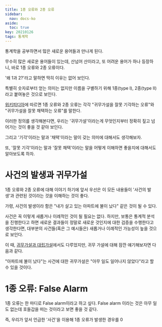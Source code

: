 ```yaml
---
title: 1종 오류와 2종 오류
sidebar:
  nav: docs-ko
aside:
  toc: true
key: 20210126
tags: 통계학
---
```


통계학을 공부하면서 많은 새로운 용어들과 만나게 된다.

무수히 많은 새로운 용어들이 있는데, 산넘어 산이라고, 또 어려운 용어가 하나 등장하니, 바로 1종 오류와 2종 오류이다.

'왜 1과 2?'라고 말하면 딱히 이유는 없어 보인다.

특별히 숫자로부터 얻는 의미는 없지만 이름을 구별하기 위해 1종(type I), 2종(type II)라고 붙여놓은 것으로 보인다.

[위키피디아](https://ko.wikipedia.org/wiki/1%EC%A2%85_%EC%98%A4%EB%A5%98%EC%99%80_2%EC%A2%85_%EC%98%A4%EB%A5%98)에 따르면 1종 오류와 2종 오류는 각각 "귀무가설을 잘못 기각하는 오류"와 "귀무가설을 잘못 채택하는 오류"를 말한다.

이러한 정의를 생각해본다면, 우리는 '귀무가설'이라는게 무엇인지부터 정확히 짚고 넘어가는 것이 좋을 것 같아 보인다. 

그리고 '기각'이라는 말과 '채택'이라는 말이 갖는 의미에 대해서도 생각해보자.

또, '잘못 기각'이라는 말과 '잘못 채택'이라는 말을 어떻게 이해하면 좋을지에 대해서도 알아보도록 하자.

# 사건의 발생과 귀무가설

1종 오류와 2종 오류에 대해 이야기 하기에 앞서 우선은 이 모든 내용들이 '사건의 발생'과 관련된 것이라는 것을 이해하는 것이 좋다.

가령, 사건의 발생이라 함은 "내가 살고 있는 아파트에 불이 났다" 같은 것이 될 수 있다.

사건은 꼭 이렇게 새롭거나 이례적인 것이 될 필요는 없다. 하지만, 보통은 통계적 분석을 진행한다고 하면 새로운 결과들이 정말로 새로운 것인지에 대한 검증을 수행한다고 생각한다면, 대부분의 사건들(혹은 그 예시들은) 새롭거나 이례적인 가능성이 높을 것으로 보인다.

이 때, [귀무가설과 대립가설](https://angeloyeo.github.io/2020/03/25/hypothesis.html)에서도 다루었지만, 귀무 가설에 대해 잠깐 얘기해보자면 다음과 같다.

"아파트에 불이 났다"는 사건에 대한 귀무가설은 "아무 일도 일어나지 않았다"라고 할 수 있을 것이다.

# 1종 오류: False Alarm

1종 오류는 한 마디로 False alarm이라고 하고 싶다. False alarm 이라는 것은 아무 일도 없는데 호들갑을 떠는 것이라고 보면 좋을 것 같다.

즉, 우리가 앞서 언급한 '사건'을 이용해 1종 오류가 발생한 경우를 0